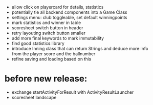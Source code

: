 - allow click on playercard for details, statistics
- potentially tie all backend components into a Game Class
- settings menu: club toggleable, set default winningpoints
- mark statistics and winner in table 
- scoresheet switch button in header
- retry layouting switch button smaller
- add more final keywords to mark immutability
- find good statistics library
- introduce Inning class that can return Strings and deduce more info from the player score and the ballnumber
- refine saving and loading based on this
# before new release:
- exchange startActivityForResult with ActivityResultLauncher
- scoresheet landscape